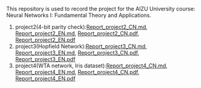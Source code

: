 This repository is used to record the project for the AIZU University course: Neural Networks I: Fundamental Theory and Applications.

1. project2(4-bit parity check):[Report_project2_CN.md](./project2/Report_project2_CN.md),  [Report_project2_EN.md](./project2/Report_project2_EN.md), [Report_project2_CN.pdf](./project2/Report_project2_CN.pdf),   [Report_project2_EN.pdf](./project2/Report_project2_EN.pdf)
2. project3(Hopfield Network):[Report_project3_CN.md](./project3/Report_project3_CN.md),  [Report_project3_EN.md](./project3/Report_project3_EN.md), [Report_project3_CN.pdf](./project3/Report_project3_CN.pdf),   [Report_project3_EN.pdf](./project3/Report_project3_EN.pdf)
3. project4(WTA network, Iris dataset):[Report_project4_CN.md](./project4/Report_project4_CN.md),  [Report_project4_EN.md](./project4/Report_project4_EN.md), [Report_project4_CN.pdf](./project4/Report_project4_CN.pdf),   [Report_project4_EN.pdf](./project4/Report_project4_EN.pdf)

